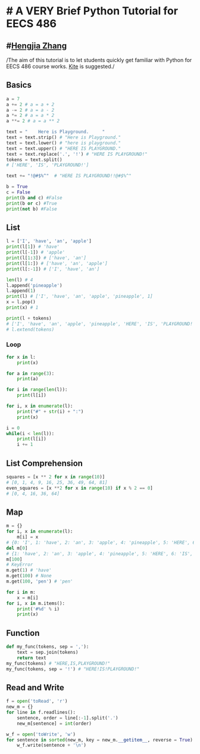 # # A VERY Brief Python Tutorial for EECS 486
## #[Hengjia Zhang](www.blythez.com)
 /The aim of this tutorial is to let students quickly get familiar with Python for EECS 486 course works. [Kite](kite.com) is suggested./
## Basics
```python
a = 7
a += 2 # a = a + 2
a -= 2 # a = a - 2
a *= 2 # a = a * 2
a **= 2 # a = a ** 2

text = "    Here is Playground.     "
text = text.strip() # "Here is Playground."
text = text.lower() # "here is playground."
text = text.upper() # "HERE IS PLAYGROUND."
text = text.replace('.', '!') # "HERE IS PLAYGROUND!"
tokens = text.split()
# ['HERE', 'IS', 'PLAYGROUND!']

text += "!@#$%^"  # "HERE IS PLAYGROUND!!@#$%^"

b = True
c = False
print(b and c) #False
print(b or c) #True
print(not b) #False
```

## List
```python
l = ['I', 'have', 'an', 'apple']
print(l[1]) # 'have'
print(l[-1]) # 'apple'
print(l[1:3]) # ['have', 'an']
print(l[1:]) # ['have', 'an', 'apple']
print(l[:-1]) # ['I', 'have', 'an']

len(l) # 4
l.append('pineapple')
l.append(1)
print(l) # ['I', 'have', 'an', 'apple', 'pineapple', 1]
x = l.pop()
print(x) # 1

print(l + tokens) 
# ['I', 'have', 'an', 'apple', 'pineapple', 'HERE', 'IS', 'PLAYGROUND!']
# l.extend(tokens)
```

### Loop
```python
for x in l:
	print(x)

for a in range(3):
	print(a)

for i in range(len(l)):
	print(l[i])

for i, x in enumerate(l):
	print("#" + str(i) + ":")
	print(x)

i = 0
while(i < len(l)):
	print(l[i])
	i += 1
```

## List Comprehension
```python
squares = [x ** 2 for x in range(10)]
# [0, 1, 4, 9, 16, 25, 36, 49, 64, 81]
even_squares = [x **2 for x in range(10) if x % 2 == 0]
# [0, 4, 16, 36, 64]
```

## Map
```python
m = {}
for i, x in enumerate(l):
	m[i] = x
# {0: 'I', 1: 'have', 2: 'an', 3: 'apple', 4: 'pineapple', 5: 'HERE', 6: 'IS', 7: 'PLAYGROUND!'}
del m[0]
# {1: 'have', 2: 'an', 3: 'apple', 4: 'pineapple', 5: 'HERE', 6: 'IS', 7: 'PLAYGROUND!'}
m[100]
# KeyError
m.get(1) # 'have'
m.get(100) # None
m.get(100, 'pen') # 'pen'

for i in m:
	x = m[i]
for i, x in m.items():
	print('#%d' % i)
	print(x)
```

## Function
```python
def my_func(tokens, sep = ','):
	text = sep.join(tokens)
	return text
my_func(tokens) # "HERE,IS,PLAYGROUND!"
my_func(tokens, sep = '!') # "HERE!IS!PLAYGROUND!"
```

## Read and Write
```python
f = open('toRead', 'r')
new_m = {}
for line in f.readlines():
	sentence, order = line[:-1].split('.')
	new_m[sentence] = int(order)

w_f = open('toWrite', 'w')
for sentence in sorted(new_m, key = new_m.__getitem__, reverse = True):
	w_f.write(sentence + '\n')
```